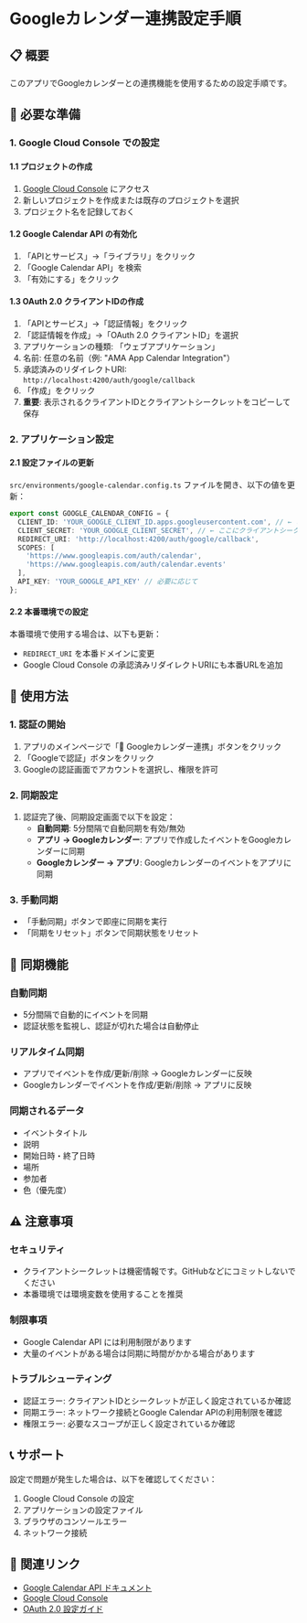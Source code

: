 # Googleカレンダー連携設定手順

## 📋 概要
このアプリでGoogleカレンダーとの連携機能を使用するための設定手順です。

## 🔧 必要な準備

### 1. Google Cloud Console での設定

#### 1.1 プロジェクトの作成
1. [Google Cloud Console](https://console.cloud.google.com/) にアクセス
2. 新しいプロジェクトを作成または既存のプロジェクトを選択
3. プロジェクト名を記録しておく

#### 1.2 Google Calendar API の有効化
1. 「APIとサービス」→「ライブラリ」をクリック
2. 「Google Calendar API」を検索
3. 「有効にする」をクリック

#### 1.3 OAuth 2.0 クライアントIDの作成
1. 「APIとサービス」→「認証情報」をクリック
2. 「認証情報を作成」→「OAuth 2.0 クライアントID」を選択
3. アプリケーションの種類: 「ウェブアプリケーション」
4. 名前: 任意の名前（例: "AMA App Calendar Integration"）
5. 承認済みのリダイレクトURI: `http://localhost:4200/auth/google/callback`
6. 「作成」をクリック
7. **重要**: 表示されるクライアントIDとクライアントシークレットをコピーして保存

### 2. アプリケーション設定

#### 2.1 設定ファイルの更新
`src/environments/google-calendar.config.ts` ファイルを開き、以下の値を更新：

```typescript
export const GOOGLE_CALENDAR_CONFIG = {
  CLIENT_ID: 'YOUR_GOOGLE_CLIENT_ID.apps.googleusercontent.com', // ← ここにクライアントIDを設定
  CLIENT_SECRET: 'YOUR_GOOGLE_CLIENT_SECRET', // ← ここにクライアントシークレットを設定
  REDIRECT_URI: 'http://localhost:4200/auth/google/callback',
  SCOPES: [
    'https://www.googleapis.com/auth/calendar',
    'https://www.googleapis.com/auth/calendar.events'
  ],
  API_KEY: 'YOUR_GOOGLE_API_KEY' // 必要に応じて
};
```

#### 2.2 本番環境での設定
本番環境で使用する場合は、以下も更新：
- `REDIRECT_URI` を本番ドメインに変更
- Google Cloud Console の承認済みリダイレクトURIにも本番URLを追加

## 🚀 使用方法

### 1. 認証の開始
1. アプリのメインページで「📅 Googleカレンダー連携」ボタンをクリック
2. 「Googleで認証」ボタンをクリック
3. Googleの認証画面でアカウントを選択し、権限を許可

### 2. 同期設定
1. 認証完了後、同期設定画面で以下を設定：
   - **自動同期**: 5分間隔で自動同期を有効/無効
   - **アプリ → Googleカレンダー**: アプリで作成したイベントをGoogleカレンダーに同期
   - **Googleカレンダー → アプリ**: Googleカレンダーのイベントをアプリに同期

### 3. 手動同期
- 「手動同期」ボタンで即座に同期を実行
- 「同期をリセット」ボタンで同期状態をリセット

## 🔄 同期機能

### 自動同期
- 5分間隔で自動的にイベントを同期
- 認証状態を監視し、認証が切れた場合は自動停止

### リアルタイム同期
- アプリでイベントを作成/更新/削除 → Googleカレンダーに反映
- Googleカレンダーでイベントを作成/更新/削除 → アプリに反映

### 同期されるデータ
- イベントタイトル
- 説明
- 開始日時・終了日時
- 場所
- 参加者
- 色（優先度）

## ⚠️ 注意事項

### セキュリティ
- クライアントシークレットは機密情報です。GitHubなどにコミットしないでください
- 本番環境では環境変数を使用することを推奨

### 制限事項
- Google Calendar API には利用制限があります
- 大量のイベントがある場合は同期に時間がかかる場合があります

### トラブルシューティング
- 認証エラー: クライアントIDとシークレットが正しく設定されているか確認
- 同期エラー: ネットワーク接続とGoogle Calendar APIの利用制限を確認
- 権限エラー: 必要なスコープが正しく設定されているか確認

## 📞 サポート
設定で問題が発生した場合は、以下を確認してください：
1. Google Cloud Console の設定
2. アプリケーションの設定ファイル
3. ブラウザのコンソールエラー
4. ネットワーク接続

## 🔗 関連リンク
- [Google Calendar API ドキュメント](https://developers.google.com/calendar/api)
- [Google Cloud Console](https://console.cloud.google.com/)
- [OAuth 2.0 設定ガイド](https://developers.google.com/identity/protocols/oauth2)


